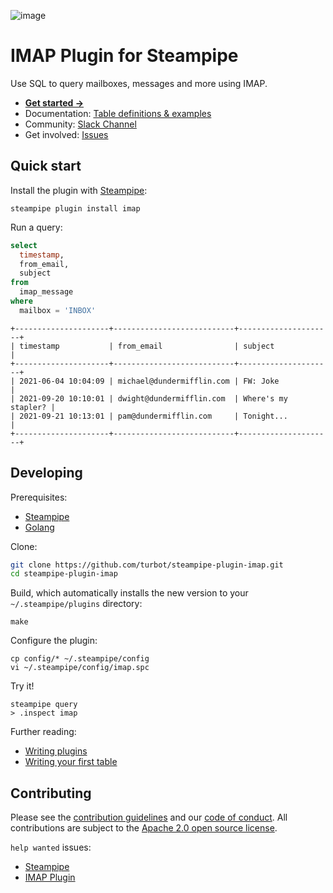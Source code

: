 ![image](https://hub.steampipe.io/images/plugins/turbot/imap-social-graphic.png)

# IMAP Plugin for Steampipe

Use SQL to query mailboxes, messages and more using IMAP.

- **[Get started →](https://hub.steampipe.io/plugins/turbot/imap)**
- Documentation: [Table definitions & examples](https://hub.steampipe.io/plugins/turbot/imap/tables)
- Community: [Slack Channel](https://join.slack.com/t/steampipe/shared_invite/zt-oij778tv-lYyRTWOTMQYBVAbtPSWs3g)
- Get involved: [Issues](https://github.com/turbot/steampipe-plugin-imap/issues)

## Quick start

Install the plugin with [Steampipe](https://steampipe.io):

```shell
steampipe plugin install imap
```

Run a query:

```sql
select
  timestamp,
  from_email,
  subject
from
  imap_message
where
  mailbox = 'INBOX'
```

```
+---------------------+---------------------------+---------------------+
| timestamp           | from_email                | subject             |
+---------------------+---------------------------+---------------------+
| 2021-06-04 10:04:09 | michael@dundermifflin.com | FW: Joke            |
| 2021-09-20 10:10:01 | dwight@dundermifflin.com  | Where's my stapler? |
| 2021-09-21 10:13:01 | pam@dundermifflin.com     | Tonight...          |
+---------------------+---------------------------+---------------------+
```

## Developing

Prerequisites:

- [Steampipe](https://steampipe.io/downloads)
- [Golang](https://golang.org/doc/install)

Clone:

```sh
git clone https://github.com/turbot/steampipe-plugin-imap.git
cd steampipe-plugin-imap
```

Build, which automatically installs the new version to your `~/.steampipe/plugins` directory:

```
make
```

Configure the plugin:

```
cp config/* ~/.steampipe/config
vi ~/.steampipe/config/imap.spc
```

Try it!

```
steampipe query
> .inspect imap
```

Further reading:

- [Writing plugins](https://steampipe.io/docs/develop/writing-plugins)
- [Writing your first table](https://steampipe.io/docs/develop/writing-your-first-table)

## Contributing

Please see the [contribution guidelines](https://github.com/turbot/steampipe/blob/main/CONTRIBUTING.md) and our [code of conduct](https://github.com/turbot/steampipe/blob/main/CODE_OF_CONDUCT.md). All contributions are subject to the [Apache 2.0 open source license](https://github.com/turbot/steampipe-plugin-imap/blob/main/LICENSE).

`help wanted` issues:

- [Steampipe](https://github.com/turbot/steampipe/labels/help%20wanted)
- [IMAP Plugin](https://github.com/turbot/steampipe-plugin-imap/labels/help%20wanted)
